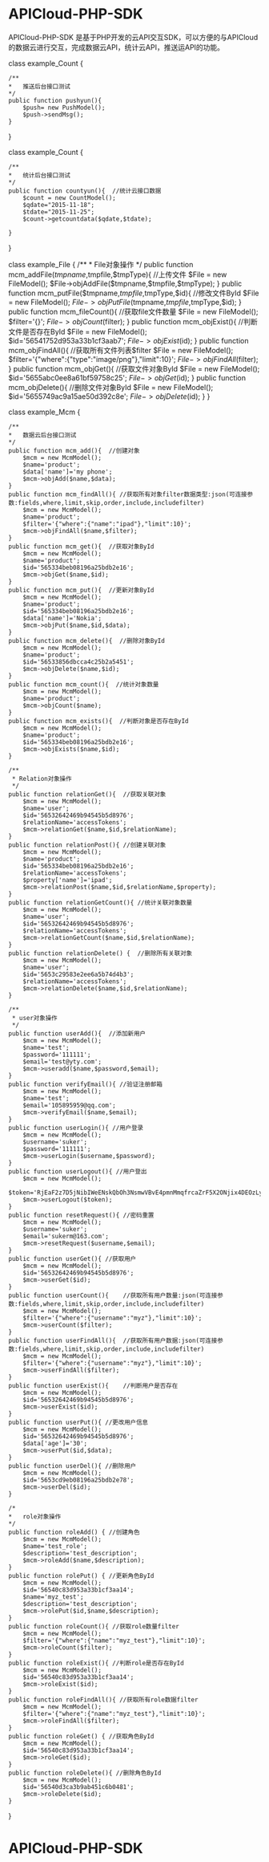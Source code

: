 # APICloud-PHP-SDK

APICloud-PHP-SDK 是基于PHP开发的云API交互SDK，可以方便的与APICloud的数据云进行交互，完成数据云API，统计云API，推送运API的功能。

class example_Count {

    /**
    *   推送后台接口测试
    */
    public function pushyun(){
        $push= new PushModel();
        $push->sendMsg();
    }
}

class example_Count {

	/**
    *   统计后台接口测试
    */
    public function countyun(){  //统计云接口数据
        $count = new CountModel();
        $qdate="2015-11-18";
        $tdate="2015-11-25";
        $count->getcountdata($qdate,$tdate);

    }
}

class example_File {
    /**
     * File对象操作
     */
    public function mcm_addFile($tmpname,$tmpfile,$tmpType){  //上传文件 
        $File = new FileModel();
        $File->objAddFile($tmpname,$tmpfile,$tmpType);
    }
    public function mcm_putFile($tmpname,$tmpfile,$tmpType,$id){  //修改文件ById
        $File = new FileModel();
        $File->objPutFile($tmpname,$tmpfile,$tmpType,$id);
    }
    public function mcm_fileCount(){  //获取file文件数量
        $File = new FileModel();
        $filter='{}';
        $File->objCount($filter);
    }
    public function mcm_objExist(){  //判断文件是否存在ById
        $File = new FileModel();
        $id='56541752d953a33b1cf3aab7';
        $File->objExist($id);
    }
    public function mcm_objFindAll(){   //获取所有文件列表$filter
        $File = new FileModel();
        $filter='{"where":{"type":"image/png"},"limit":10}';
        $File->objFindAll($filter);
    }
    public function mcm_objGet(){   //获取文件对象ById
        $File = new FileModel();
        $id='5655abc0ee8a61bf59758c25';
        $File->objGet($id);
    }
    public function mcm_objDelete(){  //删除文件对象ById
        $File = new FileModel();
        $id='5655749ac9a15ae50d392c8e';
        $File->objDelete($id);
    }
}

class example_Mcm {

	/**
    *   数据云后台接口测试
    */
    public function mcm_add(){  //创建对象
        $mcm = new McmModel();
        $name='product';
        $data['name']='my phone';
        $mcm->objAdd($name,$data);
    }
    public function mcm_findAll(){ //获取所有对象filter数据类型:json(可连接参数:fields,where,limit,skip,order,include,includefilter)
        $mcm = new McmModel();
        $name='product';
        $filter='{"where":{"name":"ipad"},"limit":10}';
        $mcm->objFindAll($name,$filter);
    }
    public function mcm_get(){  //获取对象ById
        $mcm = new McmModel();
        $name='product';
        $id='565334beb08196a25bdb2e16';
        $mcm->objGet($name,$id);
    }
    public function mcm_put(){  //更新对象ById
        $mcm = new McmModel();
        $name='product';
        $id='565334beb08196a25bdb2e16';
        $data['name']='Nokia';
        $mcm->objPut($name,$id,$data);
    }
    public function mcm_delete(){  //删除对象ById
        $mcm = new McmModel();
        $name='product';
        $id='56533856dbcca4c25b2a5451';
        $mcm->objDelete($name,$id);
    }
    public function mcm_count(){  //统计对象数量
        $mcm = new McmModel();
        $name='product';
        $mcm->objCount($name);
    }
    public function mcm_exists(){  //判断对象是否存在ById 
        $mcm = new McmModel();
        $name='product';
        $id='565334beb08196a25bdb2e16';
        $mcm->objExists($name,$id);
    }

    /**
     * Relation对象操作
     */
    public function relationGet(){  //获取关联对象
        $mcm = new McmModel();
        $name='user';
        $id='56532642469b94545b5d8976';
        $relationName='accessTokens';
        $mcm->relationGet($name,$id,$relationName);
    }
    public function relationPost(){ //创建关联对象
        $mcm = new McmModel();
        $name='product';
        $id='565334beb08196a25bdb2e16';
        $relationName='accessTokens';
        $property['name']='ipad';
        $mcm->relationPost($name,$id,$relationName,$property);
    }
    public function relationGetCount(){ //统计关联对象数量
        $mcm = new McmModel();
        $name='user';
        $id='56532642469b94545b5d8976';
        $relationName='accessTokens';
        $mcm->relationGetCount($name,$id,$relationName);
    }
    public function relationDelete() {  //删除所有关联对象
        $mcm = new McmModel();
        $name='user';
        $id='5653c29583e2ee6a5b74d4b3';
        $relationName='accessTokens';
        $mcm->relationDelete($name,$id,$relationName);
    }

    /**
     * user对象操作
     */
    public function userAdd(){  //添加新用户
        $mcm = new McmModel();
        $name='test';
        $password='111111';
        $email='test@yty.com';
        $mcm->useradd($name,$password,$email);
    }
    public function verifyEmail(){ //验证注册邮箱
        $mcm = new McmModel();
        $name='test';
        $email='105895959@qq.com';
        $mcm->verifyEmail($name,$email);
    }
    public function userLogin(){ //用户登录
        $mcm = new McmModel();
        $username='suker';
        $password='111111';
        $mcm->userLogin($username,$password);
    }
    public function userLogout(){ //用户登出
        $mcm = new McmModel();
        $token='RjEaF2z7D5jNibIWeENskQbOh3NsmwVBvE4pmnMmqfrcaZrF5X2ONjix4DEOzLyy';
        $mcm->userLogout($token);
    }
    public function resetRequest(){ //密码重置
        $mcm = new McmModel();
        $username='suker';
        $email='sukerm@163.com';
        $mcm->resetRequest($username,$email);
    }
    public function userGet(){ //获取用户
        $mcm = new McmModel();
        $id='56532642469b94545b5d8976';
        $mcm->userGet($id);
    }
    public function userCount(){    //获取所有用户数量:json(可连接参数:fields,where,limit,skip,order,include,includefilter)
        $mcm = new McmModel();
        $filter='{"where":{"username":"myz"},"limit":10}';
        $mcm->userCount($filter);
    }
    public function userFindAll(){  //获取所有用户数据:json(可连接参数:fields,where,limit,skip,order,include,includefilter)
        $mcm = new McmModel();
        $filter='{"where":{"username":"myz"},"limit":10}';
        $mcm->userFindAll($filter);
    }
    public function userExist(){    //判断用户是否存在
        $mcm = new McmModel();
        $id='56532642469b94545b5d8976';
        $mcm->userExist($id);
    }
    public function userPut(){ //更改用户信息
        $mcm = new McmModel();
        $id='56532642469b94545b5d8976';
        $data['age']='30';
        $mcm->userPut($id,$data);
    }
    public function userDel(){ //删除用户
        $mcm = new McmModel();
        $id='5653cd9eb08196a25bdb2e78';
        $mcm->userDel($id);
    }

    /*
    *   role对象操作
    */
    public function roleAdd() { //创建角色
        $mcm = new McmModel();
        $name='test_role';
        $description='test_description';
        $mcm->roleAdd($name,$description);
    }
    public function rolePut() { //更新角色ById
        $mcm = new McmModel();
        $id='56540c83d953a33b1cf3aa14';
        $name='myz_test';
        $description='test_description';
        $mcm->rolePut($id,$name,$description);
    }
    public function roleCount(){ //获取role数量filter
        $mcm = new McmModel();
        $filter='{"where":{"name":"myz_test"},"limit":10}';
        $mcm->roleCount($filter);
    }
    public function roleExist(){ //判断role是否存在ById
        $mcm = new McmModel();
        $id='56540c83d953a33b1cf3aa14';
        $mcm->roleExist($id);
    }
    public function roleFindAll(){ //获取所有role数据filter
        $mcm = new McmModel();
        $filter='{"where":{"name":"myz_test"},"limit":10}';
        $mcm->roleFindAll($filter);
    }
    public function roleGet() { //获取角色ById
        $mcm = new McmModel();
        $id='56540c83d953a33b1cf3aa14';
        $mcm->roleGet($id);
    }
    public function roleDelete(){ //删除角色ById
        $mcm = new McmModel();
        $id='56540d3ca3b9ab451c6b0481';
        $mcm->roleDelete($id);
    }
}



# APICloud-PHP-SDK